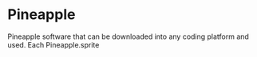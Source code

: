 # Pineapple
Pineapple software that can be downloaded into any coding platform and used. Each Pineapple.sprite 
